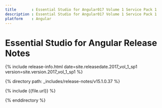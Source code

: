 ```yaml
---
title 		: Essential Studio for Angular017 Volume 1 Service Pack 1  Release Notes
description : Essential Studio for Angular017 Volume 1 Service Pack 1  Release Notes
platform 	: Angular
---
```


# Essential Studio for Angular Release Notes

{% include release-info.html date=site.releasedate.2017_vol_1_sp1 version=site.version.2017_vol_1_sp1 %} 

{% directory path: _includes/release-notes/v15.1.0.37 %}

{% include {{file.url}} %}

{% enddirectory %}
